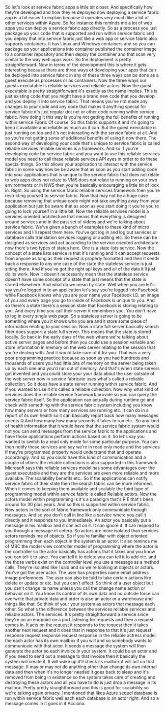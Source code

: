 So let's look at service fabric apps a little bit closer.
And specifically how they're developed and how they're deployed now deploying a service fabric app is
a bit easier to explain because it operates very much like a lot of other services within Azure.
So for instance this reminds me a lot of web apps you can deploy a service fabric app directly.
So as a process you just package up your code that is supported and run within service fabric and you
deploy that into service fabric just like a web app or service fabric also supports containers.
It has Linux and Windows containers and so you can package up your applications into container published
the container image to a container repository and then deploy the container and that scan very similar
to the way web apps work.
So the deployment is pretty straightforward.
Now in terms of the development this is where it gets interesting because there are three ways of developing
your apps that can be deployed into service fabric in any of these three ways can be done as a guest
execute as processes or as containers.
Now the three ways our guests executable is reliable services and reliable actors.
Now the guest executable is pretty straightforward it's exactly as the name implies.
This is just existing code that you might have a brand new code that you develop and you deploy it into
service fabric.
That means you've not made any changes to your code and any code that makes it anything special for
service fabric it's just regular dot net or other code running within service fabric.
Now doing it this way is you're not getting the full benefits of running within service Fabric Of course.
So this fabric supports it and it's going to keep it available and reliable as much as it can.
But the guest executable is just running on top and it's not interacting with the service fabric at
all.
And so you're not getting some of additional benefits of using it now there.
The second way of developing your code that's unique to service fabric is called reliable services reliable
services is a framework.
And so if you're developing code for service fabric and you want to use this reliable services model
you need to call these reliable services API eyes in order to do these special things.
So this allows your application to interact with the service fabric in some way now be be aware that
as soon as you start adding code into your applications that is unique to the service fabric that does
not relate to web apps does not relate to VMS does not relate to running on your own environments or
in NWS then you're basically encouraging a little bit of lock in.
Right.
So using the service fabric reliable services framework then you're restricting yourself to service
fabric.
Now that may not be a huge case because removing that unique code might not take anything away from
your application but just be aware that as soon as you start doing it you're you're going to lock yourself
in a little bit.
Now the reliable services model is a services oriented architecture that means that everything is designed
around services and in the past set of videos and we're talking about service fabric.
We've given a bunch of examples to these kind of micro services and I'll repeat them here.
You've got log in and log out services or database calls translation services logging or auditing etc.
So these can be designed as services and act according to the service oriented architecture now there's
two types of states here.
One is a state lists service.
Now the concept of a state lists service is that it's running and it can accept requests from anyone
as long as their request is properly formatted and then it sends back a response to any one case of
the state the stateless service is just sitting there.
And if you've got the right api keys and all of the data it'll just do its work.
Now it doesn't necessarily mean that the stateless service doesn't have some concept of a state that
just means that the state is stored elsewhere.
And what do we mean by state.
Well when you are let's say you're logged in to an application let's say you're logged into Facebook
while Facebook knows who you are your name your Facebook I.D. an image of you and every page you go
to inside of Facebook is unique to you.
And so there's a state there's a session state that Facebook is storing relating to you.
And every time you call their server it remembers you.
You don't have to log in every single web page.
So a stateless server is going to be something where you it knows who you are and it store some piece
of information relating to your session.
Now a state full server basically search fiber does support a state full server.
This means that the state is stored locally.
So back in the early days of the web where we're talking about active server pages and before then you
could use a session variable and store information in memory on the web server relating to the session
that you're dealing with.
And it would take care of it for you.
That was a very poor programming practice because as soon as you had hundreds and thousands of users
you had little bits of memory on the server being taken up by each one and you'd run out of memory.
And that's when state servers got invented and you could store your your data about the user outside
of the web server now in service fabricate uses what's called a reliable collection.
So it does have a state server running within service fabric.
And if you wanted to use it it's called a reliable collection.
Now why what kind of services does the reliable service framework provide so you can query the service
fabric itself.
So the application can actually during runtime go and check with something with the service fabric system
including you know how many servers or how many services are running etc. It can do in a report of its
own health so it can basically report back how many messages orients Q And how many how many seconds
it takes to run etc..
So any kind of health information that it would have that the service fabric system would not you can
send messages from the service fabric to the applications and have those applications perform actions
based on it.
So let's say you wanted to switch to a read only mode for some particular purpose.
You can then notify those services and say we're in read only mode and the services if they're programmed
properly would understand that and operate accordingly.
And so you could have this kind of communication and a couple of others the reliable collections is
also supported in this framework.
Microsoft says this reliable services model has some advantages over the guest executable and they are
the services are even more reliable and more available.
The scalability benefits etc..
So if the applications can notify service fabric of their state then the search fabric can be more informed.
When it comes to keeping them available and scalable the third type of programming model within service
fabric is called Reliable actors.
Now the actors model within programming is it's a paradigm that's R E that's been around for 30 plus
years.
And so this is supported within service fabric.
Now actors in the sort of fabric framework only communicate through messages.
And so you don't call in line like a service where you call it directly and it responds to you immediately.
An actor you basically put a message in his mailbox and it can act on it.
It can ignore it.
It can respond to you through a message et cetera.
So actors are more isolated than services actors reminds me of objects.
So if you're familiar with object oriented programming then each object in the system is an actor.
It also reminds me of MBC the model view controller model of programming where the actor is the controller
so the actor basically has actions that it takes and you know you can tell it to save.
You can tell it to delete you can tell it to add etc. and the those verbs exist on the controller level
you use a message as a method calls.
They're isolated like I said and so we're looking at objects or actors.
You've got the user actor.
The user has properties name email address image preferences.
The user can also be told to take certain actions like delete or update or etc. but you can't effect.
So think of a user object but you can't change its name unless you call the change name action or behavior
on it.
You know its control of its own data and no outside force can overwrite that private data and order
is also an actor or a warehouse and things like that.
So think of your your system as actors that message each other.
So what's the difference between the services reliable services and reliable actors.
The services.
It's pretty straightforward a service since they're on an endpoint on a port listening for requests
and then a request comes in.
It acts on the request it responds to the request then it takes another next request and it does that
in response to that it's just request response request response request response in the reliable actress
model the each actor has its own mailbox if you will and so somebody wants to communicate with that
actor.
It sends a message the system will then generate the actor so each invoice in your system.
It could be an actor and if you need to send out a message to that invoice then it basically the system
will create it.
It will wake up it'll check its mailbox it will act on that message.
It may or may not do anything other than change its own internal data and then when it's no longer needed
it goes back to sleep and it's removed from being in existence so the system takes care of creating
and destroying these actors and all you have to do is just drop a message in its mailbox.
Pretty pretty straightforward and this is good for scalability so we're talking again privacy.
I mentioned that likes Azure sequel database is run within service fabric well each each database is
an actor right.
And so a message comes in it goes in it Acciona.
